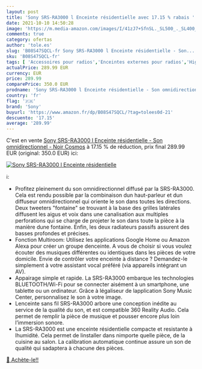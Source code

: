 ```yaml
---
layout: post
title: 'Sony SRS-RA3000 l Enceinte résidentielle avec 17.15 % rabais '
date: 2021-10-10 14:50:28
image: 'https://m.media-amazon.com/images/I/41zJ7+SfnSL._SL500_._SL400_.jpg'
comments: true
category: ofertas
author: 'tole.es'
slug: 'B08S47SQCL-fr Sony SRS-RA3000 l Enceinte résidentielle - Son...'
sku: 'B08S47SQCL-fr'
tags: [ 'Accessoires pour radios','Enceintes externes pour radios','High-Tech','Radios et accessoires','sony', ]
actualPrice: 289.99 EUR
currency: EUR
price: 289.99
comparePrice: 350.0 EUR
prodname: 'Sony SRS-RA3000 l Enceinte résidentielle - Son omnidirectionnel - Noir Cosmos'
country: 'fr'
flag: '🇫🇷'
brand: 'Sony'
buyurl: 'https://www.amazon.fr/dp/B08S47SQCL/?tag=tolees0d-21'
descuento: '17.15'
average: '289.99'
---
```


C'est en vente [Sony SRS-RA3000 l Enceinte résidentielle - Son omnidirectionnel - Noir Cosmos](https://www.amazon.fr/dp/B08S47SQCL/?tag=tolees0d-21)  à  17.15 % de réduction, prix final  289.99 EUR (original: 350.0 EUR) ici:

[![Sony SRS-RA3000 l Enceinte résidentielle](https://m.media-amazon.com/images/I/41zJ7+SfnSL._SL500_._SL400_.jpg)](https://www.amazon.fr/dp/B08S47SQCL/?tag=tolees0d-21)

ℹ️:

- Profitez pleinement du son omnidirectionnel diffusé par la SRS-RA3000. Cela est rendu possible par la combinaison dun haut-parleur et dun diffuseur omnidirectionnel qui oriente le son dans toutes les directions. Deux tweeters "fontaine" se trouvant à la base des grilles latérales diffusent les aigus et voix dans une canalisation aux multiples perforations qui se charge de projeter le son dans toute la pièce à la manière dune fontaine. Enfin, les deux radiateurs passifs assurent des basses profondes et précises.
- Fonction Multiroom: Utilisez les applications Google Home ou Amazon Alexa pour créer un groupe denceinte. A vous de choisir si vous voulez écouter des musiques différentes ou identiques dans les pièces de votre domicile. Envie de contrôler votre enceinte à distance ? Demandez-le simplement à votre assistant vocal préféré (via appareils intégrant un AV).
- Appairage simple et rapide. La SRS-RA3000 embarque les technologies BLUETOOTH/Wi-Fi pour se connecter aisément à un smartphone, une tablette ou un ordinateur. Grâce à légaliseur de lapplication Sony Music Center, personnalisez le son à votre image.
- Lenceinte sans fil SRS-RA3000 arbore une conception inédite au service de la qualité du son, et est compatible 360 Reality Audio. Cela permet de remplir la pièce de musique et pousser encore plus loin l’immersion sonore.
- La SRS-RA3000 est une enceinte résidentielle compacte et resistante à lhumidité. Cela permet de linstaller dans nimporte quelle pièce, de la cuisine au salon. La calibration automatique continue assure un son de qualité qui sadaptera à chacune des pièces.

[🛒 Achète-le!!](https://www.amazon.fr/dp/B08S47SQCL/?tag=tolees0d-21)
